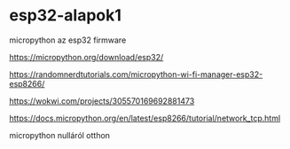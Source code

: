 # esp32-alapok1

micropython az esp32 firmware

https://micropython.org/download/esp32/

https://randomnerdtutorials.com/micropython-wi-fi-manager-esp32-esp8266/

https://wokwi.com/projects/305570169692881473

https://docs.micropython.org/en/latest/esp8266/tutorial/network_tcp.html


micropython nulláról otthon
